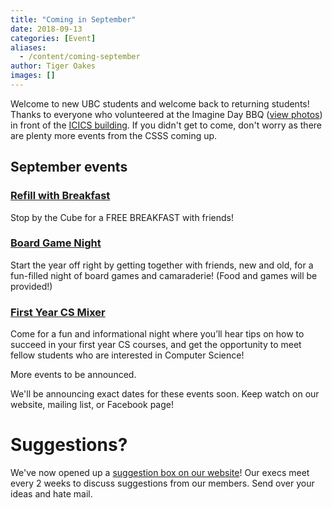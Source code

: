 ```yaml
---
title: "Coming in September"
date: 2018-09-13
categories: [Event]
aliases:
  - /content/coming-september
author: Tiger Oakes
images: []
---
```


Welcome to new UBC students and welcome back to returning students! Thanks to everyone who volunteered at the Imagine Day BBQ ([view photos](https://photos.app.goo.gl/58eSPEGfPT8TLsMSA)) in front of the [ICICS building](http://icics.ubc.ca/). If you didn't get to come, don't worry as there are plenty more events from the CSSS coming up.

September events
----------------

### [Refill with Breakfast](https://ubccsss.org/content/refill-breakfast)

Stop by the Cube for a FREE BREAKFAST with friends!

### [Board Game Night](https://ubccsss.org/content/board-game-night)

Start the year off right by getting together with friends, new and old, for a fun-filled night of board games and camaraderie! (Food and games will be provided!)

### [First Year CS Mixer](https://ubccsss.org/content/first-year-mixer)

Come for a fun and informational night where you’ll hear tips on how to succeed in your first year CS courses, and get the opportunity to meet fellow students who are interested in Computer Science!

More events to be announced.

We'll be announcing exact dates for these events soon. Keep watch on our website, mailing list, or Facebook page!

Suggestions?
============

We've now opened up a [suggestion box on our website](https://ubccsss.org/content/suggestions-box)! Our execs meet every 2 weeks to discuss suggestions from our members. Send over your ideas and hate mail.
